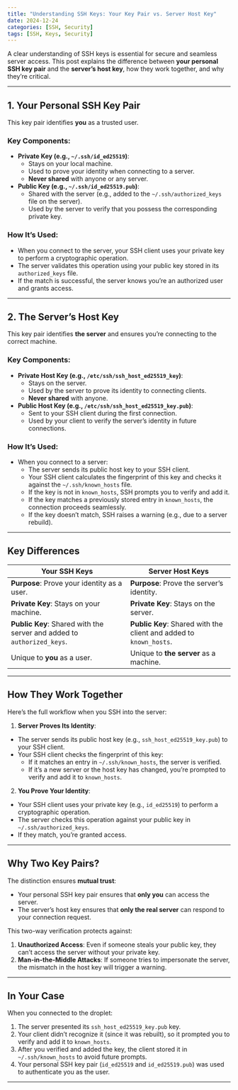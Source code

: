 ```yaml
---
title: "Understanding SSH Keys: Your Key Pair vs. Server Host Key"
date: 2024-12-24
categories: [SSH, Security]
tags: [SSH, Keys, Security]
---
```


A clear understanding of SSH keys is essential for secure and seamless server access. This post explains the difference between **your personal SSH key pair** and the **server’s host key**, how they work together, and why they’re critical.

---

## 1. Your Personal SSH Key Pair
This key pair identifies **you** as a trusted user.

### Key Components:
- **Private Key (e.g., `~/.ssh/id_ed25519`)**:
  - Stays on your local machine.
  - Used to prove your identity when connecting to a server.
  - **Never shared** with anyone or any server.
- **Public Key (e.g., `~/.ssh/id_ed25519.pub`)**:
  - Shared with the server (e.g., added to the `~/.ssh/authorized_keys` file on the server).
  - Used by the server to verify that you possess the corresponding private key.

### How It’s Used:
- When you connect to the server, your SSH client uses your private key to perform a cryptographic operation.
- The server validates this operation using your public key stored in its `authorized_keys` file.
- If the match is successful, the server knows you’re an authorized user and grants access.

---

## 2. The Server’s Host Key
This key pair identifies **the server** and ensures you’re connecting to the correct machine.

### Key Components:
- **Private Host Key (e.g., `/etc/ssh/ssh_host_ed25519_key`)**:
  - Stays on the server.
  - Used by the server to prove its identity to connecting clients.
  - **Never shared** with anyone.
- **Public Host Key (e.g., `/etc/ssh/ssh_host_ed25519_key.pub`)**:
  - Sent to your SSH client during the first connection.
  - Used by your client to verify the server’s identity in future connections.

### How It’s Used:
- When you connect to a server:
  - The server sends its public host key to your SSH client.
  - Your SSH client calculates the fingerprint of this key and checks it against the `~/.ssh/known_hosts` file.
  - If the key is not in `known_hosts`, SSH prompts you to verify and add it.
  - If the key matches a previously stored entry in `known_hosts`, the connection proceeds seamlessly.
  - If the key doesn’t match, SSH raises a warning (e.g., due to a server rebuild).

---

## Key Differences
| **Your SSH Keys**                            | **Server Host Keys**                           |
|----------------------------------------------|-----------------------------------------------|
| **Purpose**: Prove your identity as a user.  | **Purpose**: Prove the server’s identity.     |
| **Private Key**: Stays on your machine.      | **Private Key**: Stays on the server.         |
| **Public Key**: Shared with the server and added to `authorized_keys`. | **Public Key**: Shared with the client and added to `known_hosts`. |
| Unique to **you** as a user.                 | Unique to **the server** as a machine.        |

---

## How They Work Together
Here’s the full workflow when you SSH into the server:

1. **Server Proves Its Identity**:
  - The server sends its public host key (e.g., `ssh_host_ed25519_key.pub`) to your SSH client.
  - Your SSH client checks the fingerprint of this key:
    - If it matches an entry in `~/.ssh/known_hosts`, the server is verified.
    - If it’s a new server or the host key has changed, you’re prompted to verify and add it to `known_hosts`.
2. **You Prove Your Identity**:
  - Your SSH client uses your private key (e.g., `id_ed25519`) to perform a cryptographic operation.
  - The server checks this operation against your public key in `~/.ssh/authorized_keys`.
  - If they match, you’re granted access.

---

## Why Two Key Pairs?
The distinction ensures **mutual trust**:
- Your personal SSH key pair ensures that **only you** can access the server.
- The server’s host key ensures that **only the real server** can respond to your connection request.

This two-way verification protects against:
1. **Unauthorized Access**: Even if someone steals your public key, they can’t access the server without your private key.
2. **Man-in-the-Middle Attacks**: If someone tries to impersonate the server, the mismatch in the host key will trigger a warning.

---

## In Your Case
When you connected to the droplet:
1. The server presented its `ssh_host_ed25519_key.pub` key.
2. Your client didn’t recognize it (since it was rebuilt), so it prompted you to verify and add it to `known_hosts`.
3. After you verified and added the key, the client stored it in `~/.ssh/known_hosts` to avoid future prompts.
4. Your personal SSH key pair (`id_ed25519` and `id_ed25519.pub`) was used to authenticate you as the user.

---


